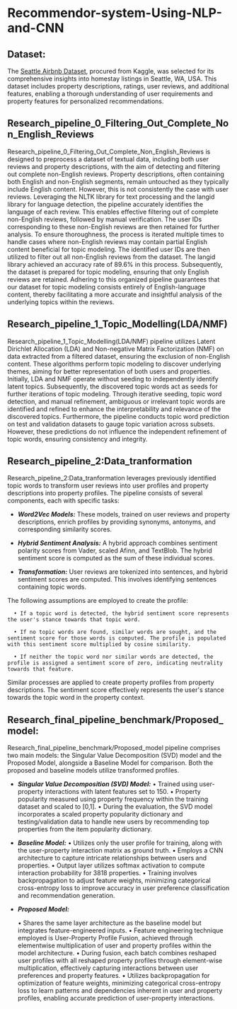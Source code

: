 # Recommendor-system-Using-NLP-and-CNN
## **Dataset:**

The [Seattle Airbnb Dataset](https://www.kaggle.com/datasets/airbnb/seattle), procured from Kaggle, was selected for its comprehensive
insights into homestay listings in Seattle, WA, USA. This dataset includes property descriptions, ratings, user reviews, and additional features, enabling a thorough understanding of user requirements and property features for personalized recommendations.


## **Research_pipeline_0_Filtering_Out_Complete_Non_English_Reviews**
Research_pipeline_0_Filtering_Out_Complete_Non_English_Reviews is designed to preprocess a dataset of textual data, including both user reviews and property descriptions, with the aim of detecting and filtering out complete non-English reviews. Property descriptions, often containing both English and non-English segments, remain untouched as they typically include English content. However, this is not consistently the case with user reviews.
Leveraging the NLTK library for text processing and the langid library for language detection, the pipeline accurately identifies the language of each review. This enables effective filtering out of complete non-English reviews, followed by manual verification. The user IDs corresponding to these non-English reviews are then retained for further analysis. To ensure thoroughness, the process is iterated multiple times to handle cases where non-English reviews may contain partial English content beneficial for topic modeling. The identified user IDs are then utilized to filter out all non-English reviews from the dataset. The langid library achieved an accuracy rate of 89.6% in this process.
Subsequently, the dataset is prepared for topic modeling, ensuring that only English reviews are retained. Adhering to this organized pipeline guarantees that our dataset for topic modeling consists entirely of English-language content, thereby facilitating a more accurate and insightful analysis of the underlying topics within the reviews.



## **Research_pipeline_1_Topic_Modelling(LDA/NMF)**
Research_pipeline_1_Topic_Modelling(LDA/NMF) pipeline utilizes Latent Dirichlet Allocation (LDA) and Non-negative Matrix Factorization (NMF) on data extracted from a filtered dataset, ensuring the exclusion of non-English content. These algorithms perform topic modeling to discover underlying themes, aiming for better representation of both users and properties. Initially, LDA and NMF operate without seeding to independently identify latent topics. Subsequently, the discovered topic words act as seeds for further iterations of topic modeling. Through iterative seeding, topic word detection, and manual refinement, ambiguous or irrelevant topic words are identified and refined to enhance the interpretability and relevance of the discovered topics.
Furthermore, the pipeline conducts topic word prediction on test and validation datasets to gauge topic variation across subsets. However, these predictions do not influence the independent refinement of topic words, ensuring consistency and integrity.

## **Research_pipeline_2:Data_tranformation**
Research_pipeline_2:Data_tranformation leverages previously identified topic words to transform user reviews into user profiles and property descriptions into property profiles. The pipeline consists of several components, each with specific tasks:

  - **_Word2Vec Models:_** These models, trained on user reviews and property descriptions, enrich profiles by providing synonyms, antonyms, and corresponding similarity scores.
  
  - **_Hybrid Sentiment Analysis:_** A hybrid approach combines sentiment polarity scores from Vader, scaled Afinn, and TextBlob. The hybrid sentiment score is computed as the sum of these individual scores.
  
  - **_Transformation:_** User reviews are tokenized into sentences, and hybrid sentiment scores are computed. This involves identifying sentences containing topic words. 
  
  The following assumptions are employed to create the profile:
      
      •	If a topic word is detected, the hybrid sentiment score represents the user's stance towards that topic word.
      
      •	If no topic words are found, similar words are sought, and the sentiment score for those words is computed. The profile is populated with this sentiment score multiplied by cosine similarity.
      
      •	If neither the topic word nor similar words are detected, the profile is assigned a sentiment score of zero, indicating neutrality towards that feature.
      
  Similar processes are applied to create property profiles from property descriptions. The sentiment score effectively represents the user's stance towards the topic word in the property context.


## **Research_final_pipeline_benchmark/Proposed_model:**
Research_final_pipeline_benchmark/Proposed_model pipeline comprises two main models: the Singular Value Decomposition (SVD) model and the Proposed Model, alongside a Baseline Model for comparison. Both the proposed and baseline models utilize transformed profiles.

  -	**_Singular Value Decomposition (SVD) Model:_**
    •	Trained using user-property interactions with latent features set to 150.
    •	Property popularity measured using property frequency within the training dataset and scaled to [0,1].
    •	During the evaluation, the SVD model incorporates a scaled property popularity dictionary and testing/validation data to handle new users by recommending top properties from the item popularity dictionary.
  
  - **_Baseline Model:_**
    •	Utilizes only the user profile for training, along with the user-property interaction matrix as ground truth.
    •	Employs a CNN architecture to capture intricate relationships between users and properties.
    •	Output layer utilizes softmax activation to compute interaction probability for 3818 properties.
    •	Training involves backpropagation to adjust feature weights, minimizing categorical cross-entropy loss to improve accuracy in user preference classification and recommendation generation.
  
  -	**_Proposed Model:_**
  
    •	Shares the same layer architecture as the baseline model but integrates feature-engineered inputs.
    •	Feature engineering technique employed is User-Property Profile Fusion, achieved through elementwise multiplication of user and property profiles within the model architecture.
    •	During fusion, each batch combines reshaped user profiles with all reshaped property profiles through element-wise multiplication, effectively capturing interactions between user preferences and property features.
    •	Utilizes backpropagation for optimization of feature weights, minimizing categorical cross-entropy loss to learn patterns and dependencies inherent in user and property profiles, enabling accurate prediction of user-property interactions.
